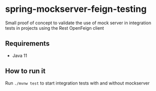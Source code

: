 # spring-mockserver-feign-testing

Small proof of concept to validate the use of mock server in integration tests in projects using the Rest OpenFeign client

## Requirements

- Java 11

## How to run it

Run `./mvnw test` to start integration tests with and without mockserver
